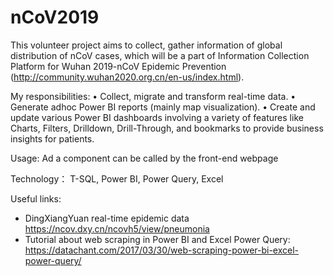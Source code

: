 # nCoV2019
This volunteer project aims to collect, gather information of global distribution of nCoV cases, which will be a part of Information Collection Platform for Wuhan 2019-nCoV Epidemic Prevention (http://community.wuhan2020.org.cn/en-us/index.html).

My responsibilities:
• Collect, migrate and transform real-time data.
• Generate adhoc Power BI reports (mainly map visualization).
• Create and update various Power BI dashboards involving a variety of features like Charts, Filters, Drilldown, Drill-Through, and bookmarks to provide business insights for patients.

Usage: Ad a component can be called by the front-end webpage

Technology： T-SQL, Power BI, Power Query, Excel

Useful links:
- DingXiangYuan real-time epidemic data https://ncov.dxy.cn/ncovh5/view/pneumonia
- Tutorial about web scraping in Power BI and Excel Power Query: https://datachant.com/2017/03/30/web-scraping-power-bi-excel-power-query/
